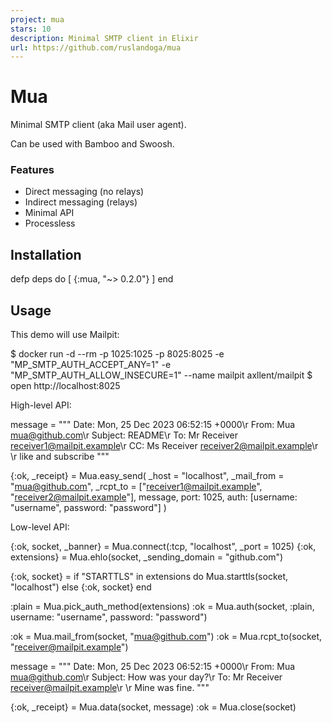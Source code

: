 ```yaml
---
project: mua
stars: 10
description: Minimal SMTP client in Elixir
url: https://github.com/ruslandoga/mua
---
```


Mua
===

Minimal SMTP client (aka Mail user agent).

Can be used with Bamboo and Swoosh.

### Features

-   Direct messaging (no relays)
-   Indirect messaging (relays)
-   Minimal API
-   Processless

Installation
------------

defp deps do
  \[
    {:mua, "~> 0.2.0"}
  \]
end

Usage
-----

This demo will use Mailpit:

$ docker run -d --rm -p 1025:1025 -p 8025:8025 -e "MP\_SMTP\_AUTH\_ACCEPT\_ANY=1" -e "MP\_SMTP\_AUTH\_ALLOW\_INSECURE=1" --name mailpit axllent/mailpit
$ open http://localhost:8025

High-level API:

message \= """
Date: Mon, 25 Dec 2023 06:52:15 +0000\\r
From: Mua <mua@github.com>\\r
Subject: README\\r
To: Mr Receiver <receiver1@mailpit.example>\\r
CC: Ms Receiver <receiver2@mailpit.example>\\r
\\r
like and subscribe
"""

{:ok, \_receipt} \=
  Mua.easy\_send(
    \_host \= "localhost",
    \_mail\_from \= "mua@github.com",
    \_rcpt\_to \= \["receiver1@mailpit.example", "receiver2@mailpit.example"\],
    message,
    port: 1025,
    auth: \[username: "username", password: "password"\]
  )

Low-level API:

{:ok, socket, \_banner} \= Mua.connect(:tcp, "localhost", \_port \= 1025)
{:ok, extensions} \= Mua.ehlo(socket, \_sending\_domain \= "github.com")

{:ok, socket} \=
  if "STARTTLS" in extensions do
    Mua.starttls(socket, "localhost")
  else
    {:ok, socket}
  end

:plain \= Mua.pick\_auth\_method(extensions)
:ok \= Mua.auth(socket, :plain, username: "username", password: "password")

:ok \= Mua.mail\_from(socket, "mua@github.com")
:ok \= Mua.rcpt\_to(socket, "receiver@mailpit.example")

message \=
  """
  Date: Mon, 25 Dec 2023 06:52:15 +0000\\r
  From: Mua <mua@github.com>\\r
  Subject: How was your day?\\r
  To: Mr Receiver <receiver@mailpit.example>\\r
  \\r
  Mine was fine.
  """

{:ok, \_receipt} \= Mua.data(socket, message)
:ok \= Mua.close(socket)
